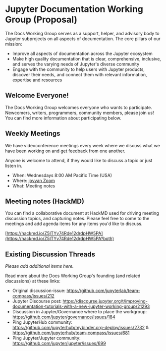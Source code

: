 # Jupyter Documentation Working Group (Proposal)

The Docs Working Group serves as a support, helper, and advisory body to Jupyter subprojects on all aspects of documentation. The core pillars of our mission:

- Improve all aspects of documentation across the Jupyter ecosystem
- Make high quality documentation that is clear, comprehensive, inclusive, and serves the varying needs of Jupyter's diverse community
- Engage with the community to help users with Jupyter products, discover their needs, and connect them with relevant information, expertise and resources

## Welcome Everyone!

The Docs Working Group welcomes everyone who wants to participate. Newcomers, writers, programmers, community members, please join us! You can find more information about participating below.

## Weekly Meetings

We have videoconference meetings every week where we discuss what we have been working on and get feedback from one another.

Anyone is welcome to attend, if they would like to discuss a topic or just listen in.

- When: Wednesdays 8:00 AM Pacific Time (USA)
- Where: [jovyan Zoom](https://zoom.us/my/jovyan?pwd=c0JZTHlNdS9Sek9vdzR3aTJ4SzFTQT09)
- What: Meeting notes

## Meeting notes (HackMD)

You can find a collaborative document at HackMD used for driving meeting discussion topics, and capturing notes. Please
feel free to come to the meetings and add agenda items for any items you'd like to discuss.

[https://hackmd.io/Z5ITYv74Rde12drdpHW5PA](https://hackmd.io/Z5ITYv74Rde12drdpHW5PA?both)

## Existing Discussion Threads

*Please add additional items here.*

Read more about the Docs Working Group's founding (and related discussions) at these links:

- Original discussion-issue: https://github.com/jupyterlab/team-compass/issues/212
- Jupyter Discourse post: https://discourse.jupyter.org/t/improving-documentation-tutorials-with-a-new-jupyter-working-group/21293
- Discussion in Jupyter/Governance where to place the workgroup: https://github.com/jupyter/governance/issues/184
- Ping JupyterHub community: https://github.com/jupyterhub/mybinder.org-deploy/issues/2732 & https://github.com/jupyterhub/team-compass/issues/681
- Ping Jupyter/Jupyter community: https://github.com/jupyter/jupyter/issues/699
